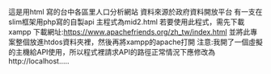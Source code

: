 這是用html 寫的台中各區里人口分析網站 資料來源於政府資料開放平台
有一支在slim框架用php寫的自製api
主程式為mid2.html
若要使用此程式，需先下載xampp 下載網址:https://www.apachefriends.org/zh_tw/index.html
並將此專案整個放進htdos資料夾裡，然後再將xampp的apache打開
注意:我開了一個虛擬的主機給API使用，所以程式裡請求API的路徑正常情況下應修改為 http://localhost.....
